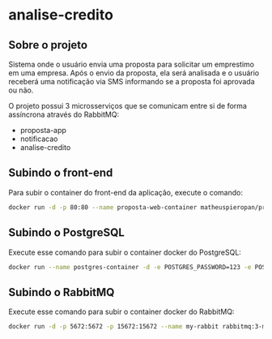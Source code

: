 # analise-credito

## Sobre o projeto
Sistema onde o usuário envia uma proposta para solicitar um emprestimo em uma empresa. Após o envio da proposta, ela será analisada e o usuário receberá uma notificação via SMS informando se a proposta foi aprovada ou não.

O projeto possui 3 microsserviços que se comunicam entre si de forma assíncrona através do RabbitMQ:
- proposta-app
- notificacao
- analise-credito

## Subindo o front-end
Para subir o container do front-end da aplicação, execute o comando: 
```sh
docker run -d -p 80:80 --name proposta-web-container matheuspieropan/proposta-web
```
## Subindo o PostgreSQL
Execute esse comando para subir o container docker do PostgreSQL:
```sh
docker run --name postgres-container -d -e POSTGRES_PASSWORD=123 -e POSTGRES_DB=propostadb -p 5432:5432 -e POSTGRES_USER=root postgres
```
## Subindo o RabbitMQ
Execute esse comando para subir o container docker do RabbitMQ:
```sh
docker run -d -p 5672:5672 -p 15672:15672 --name my-rabbit rabbitmq:3-management
```
